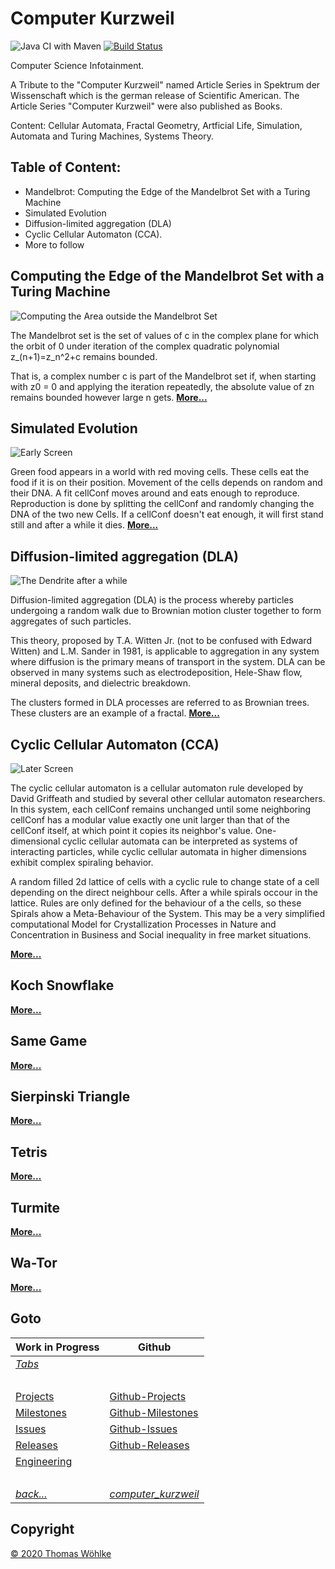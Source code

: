 # Computer Kurzweil

![Java CI with Maven](https://github.com/Computer-Kurzweil/computer_kurzweil/workflows/Java%20CI%20with%20Maven/badge.svg) 
[![Build Status](https://travis-ci.com/Computer-Kurzweil/computer_kurzweil.svg?branch=master)](https://travis-ci.com/Computer-Kurzweil/computer_kurzweil)

Computer Science Infotainment.

A Tribute to the "Computer Kurzweil" named Article Series in Spektrum der Wissenschaft which is the german release of Scientific American. The Article Series "Computer Kurzweil" were also published as Books.

Content: Cellular Automata, Fractal Geometry, Artficial Life, Simulation, Automata and Turing Machines, Systems Theory.

## Table of Content:
* Mandelbrot: Computing the Edge of the Mandelbrot Set with a Turing Machine
* Simulated Evolution
* Diffusion-limited aggregation (DLA)
* Cyclic Cellular Automaton (CCA). 
* More to follow

## Computing the Edge of the Mandelbrot Set with a Turing Machine
![Computing the Area outside the Mandelbrot Set](src/site/resources/img/mandelbrot/screen03.png)

The Mandelbrot set is the set of values of c in the complex plane for which the orbit of 0 
under iteration of the complex quadratic polynomial z_(n+1)=z_n^2+c remains bounded.

That is, a complex number c is part of the Mandelbrot set if, when starting with z0 = 0 
and applying the iteration repeatedly, the absolute value of zn remains bounded 
however large n gets. **[More...](src/site/markdown/Tab_Mandelbrot.md)**

## Simulated Evolution
![Early Screen](src/site/resources/img/simulatedevolution/screen1.png)

Green food appears in a world with red moving cells. These cells eat the food if it is on their position.
Movement of the cells depends on random and their DNA. A fit cellConf moves around and eats enough to reproduce.
Reproduction is done by splitting the cellConf and randomly changing the DNA of the two new Cells.
If a cellConf doesn't eat enough, it will first stand still and after a while it dies. **[More...](src/site/markdown/Tab_SimulatedEvolution.md)**

## Diffusion-limited aggregation (DLA) 
![The Dendrite after a while](src/site/resources/img/dla/screen2.png)

Diffusion-limited aggregation (DLA) is the process whereby particles undergoing a random walk due to Brownian motion cluster together to form aggregates of such particles.

This theory, proposed by T.A. Witten Jr. (not to be confused with Edward Witten) and L.M. Sander in 1981, is applicable to aggregation
in any system where diffusion is the primary means of transport in the system. DLA can be observed in many systems such as electrodeposition,
Hele-Shaw flow, mineral deposits, and dielectric breakdown.

The clusters formed in DLA processes are referred to as Brownian trees. These clusters are an example of a fractal. **[More...](src/site/markdown/Tab_DiffusionLimitedAggregation.md)**

## Cyclic Cellular Automaton (CCA)
![Later Screen](src/site/resources/img/cca/screen2.png)

The cyclic cellular automaton is a cellular automaton rule developed by David Griffeath and studied by several other cellular automaton researchers. In this system, each cellConf remains unchanged until some neighboring cellConf has a modular value exactly one unit larger than that of the cellConf itself, at which point it copies its neighbor's value.
One-dimensional cyclic cellular automata can be interpreted as systems of interacting particles, while cyclic cellular automata in higher dimensions exhibit complex spiraling behavior. 

A random filled 2d lattice of cells with a cyclic rule to change state of a cell depending on the direct neighbour cells. After a while spirals occour in the lattice. Rules are only defined for the behaviour of a the cells, so these Spirals ahow a Meta-Behaviour of the System. This may be a very simplified computational Model for Crystallization Processes in Nature and  
Concentration in Business and Social inequality in free market situations.

**[More...](src/site/markdown/Tab_CyclicCellularAutomaton.md)**

## Koch Snowflake
**[More...](src/site/markdown/Tab_KochSnowflake.md)**

## Same Game
**[More...](src/site/markdown/Tab_SameGame.md)**

## Sierpinski Triangle
**[More...](src/site/markdown/Tab_SierpinskiTriangle.md)**

## Tetris
**[More...](src/site/markdown/Tab_Tetris.md)**

## Turmite
**[More...](src/site/markdown/Tab_Turmite.md)**

## Wa-Tor
**[More...](src/site/markdown/Tab_WaTor.md)**

## Goto

| Work in Progress | Github                          |
|------------------|---------------------------------|
| *[Tabs](src/site/markdown/Tabs.md)* | &nbsp; |
| &nbsp; | &nbsp; |
| [Projects](src/site/markdown/Projects.md)       | [Github-Projects](https://github.com/Computer-Kurzweil/computer_kurzweil/projects) |
| [Milestones](src/site/markdown/Milestones.md)   | [Github-Milestones](https://github.com/Computer-Kurzweil/computer_kurzweil/milestones) |
| [Issues](src/site/markdown/Issues.md)           | [Github-Issues](https://github.com/Computer-Kurzweil/computer_kurzweil/issues) |
| [Releases](src/site/markdown/Releases.md)       | [Github-Releases](https://github.com/Computer-Kurzweil/computer_kurzweil/releases) |
| [Engineering](src/site/markdown/Enineering.md) | &nbsp; |
| &nbsp; | &nbsp; |
| *[back...](README.md)* | *[computer_kurzweil](https://github.com/Computer-Kurzweil/computer_kurzweil)* |

## Copyright
[&copy; 2020 Thomas W&ouml;hlke](src/site/markdown/LICENSE.code.md)

